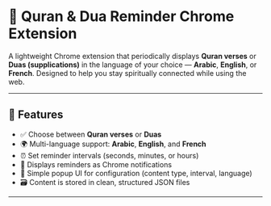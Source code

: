 # 🕋 Quran & Dua Reminder Chrome Extension

A lightweight Chrome extension that periodically displays **Quran verses** or **Duas (supplications)** in the language of your choice — **Arabic**, **English**, or **French**. Designed to help you stay spiritually connected while using the web.

---

## 🌟 Features

- ✅ Choose between **Quran verses** or **Duas**
- 🌍 Multi-language support: **Arabic**, **English**, and **French**
- ⏰ Set reminder intervals (seconds, minutes, or hours)
- 🔔 Displays reminders as Chrome notifications
- 🧠 Simple popup UI for configuration (content type, interval, language)
- 🗃️ Content is stored in clean, structured JSON files

---

